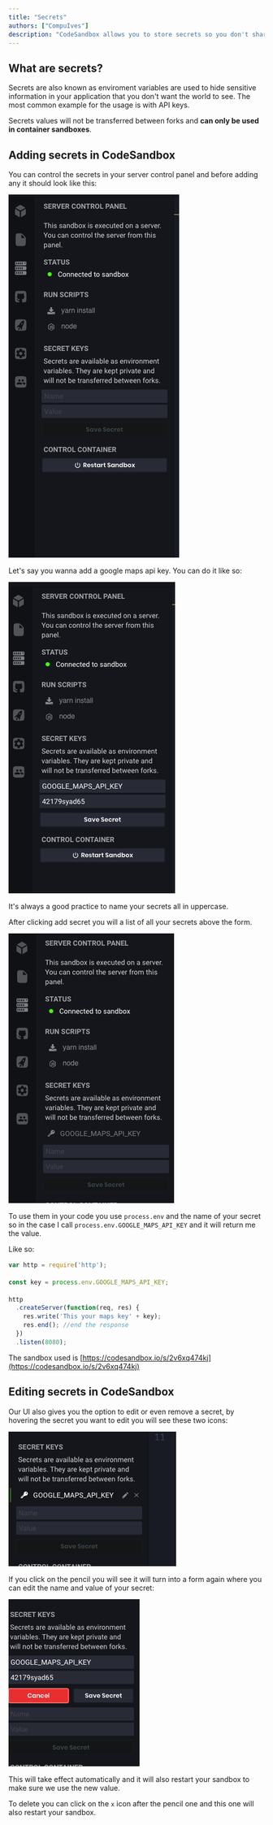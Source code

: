 ```yaml
---
title: "Secrets"
authors: ["CompuIves"]
description: "CodeSandbox allows you to store secrets so you don't share your keys"
---
```


## What are secrets?

Secrets are also known as enviroment variables are used to hide sensitive information in your application that you don't want the world to see.
The most common example for the usage is with API keys.

Secrets values will not be transferred between forks and **can only be used in container sandboxes**.

## Adding secrets in CodeSandbox

You can control the secrets in your server control panel and before adding any it should look like this:

![No Secrets](./images/secrets-1.png)

Let's say you wanna add a google maps api key. You can do it like so:

![Map Secrets](./images/secrets-2.png)

It's always a good practice to name your secrets all in uppercase.

After clicking add secret you will a list of all your secrets above the form.

![Secrets](./images/secrets-3.png)

To use them in your code you use `process.env` and the name of your secret so in the case I call `process.env.GOOGLE_MAPS_API_KEY` and it will return me the value.

Like so:

```js
var http = require('http');

const key = process.env.GOOGLE_MAPS_API_KEY;

http
  .createServer(function(req, res) {
    res.write('This your maps key' + key);
    res.end(); //end the response
  })
  .listen(8080);
```

The sandbox used is [https://codesandbox.io/s/2v6xq474kj](https://codesandbox.io/s/2v6xq474kj)

## Editing secrets in CodeSandbox

Our UI also gives you the option to edit or even remove a secret, by hovering the secret you want to edit you will see these two icons:

![Icons](./images/secrets-4.png)

If you click on the pencil you will see it will turn into a form again where you can edit the name and value of your secret:

![Icons](./images/secrets-5.png)

This will take effect automatically and it will also restart your sandbox to make sure we use the new value.

To delete you can click on the `x` icon after the pencil one and this one will also restart your sandbox.
